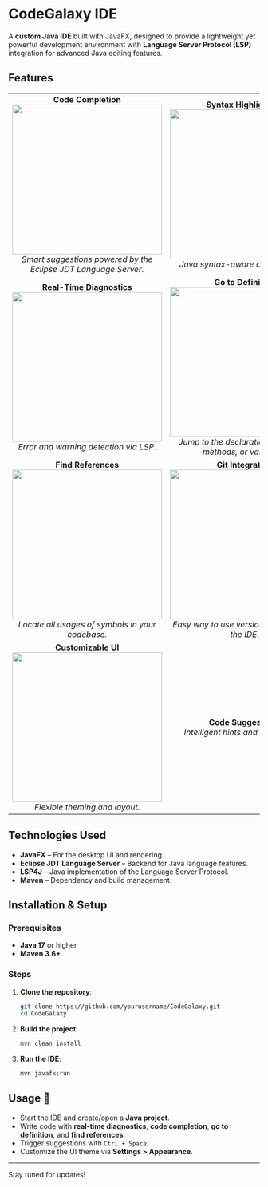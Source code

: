 # CodeGalaxy IDE

A **custom Java IDE** built with JavaFX, designed to provide a lightweight yet powerful development environment with **Language Server Protocol (LSP)** integration for advanced Java editing features.

## Features

<table>
  <tr>
    <td align="center">
      <strong>Code Completion</strong><br>
      <img src="https://github.com/user-attachments/assets/945d95bd-36d5-458b-a011-694bb321ea2e" width="300"><br>
      <em>Smart suggestions powered by the Eclipse JDT Language Server.</em>
    </td>
    <td align="center">
      <strong>Syntax Highlighting</strong><br>
      <img src="https://github.com/user-attachments/assets/38658734-511e-4e3a-b652-d0cc78125760" width="300"><br>
      <em>Java syntax-aware code coloring.</em>
    </td>
  </tr>
  <tr>
    <td align="center">
      <strong>Real-Time Diagnostics</strong><br>
      <img src="https://github.com/user-attachments/assets/31853920-d1b0-4ad7-8e54-9cfeb6419b5a" width="300"><br>
      <em>Error and warning detection via LSP.</em>
    </td>
    <td align="center">
      <strong>Go to Definition</strong><br>
      <img src="https://github.com/user-attachments/assets/ad22be34-ebcd-4fe5-ace7-91fa2306bfa0" width="300"><br>
      <em>Jump to the declaration of classes, methods, or variables.</em>
    </td>
  </tr>
  <tr>
    <td align="center">
      <strong>Find References</strong><br>
      <img src="https://github.com/user-attachments/assets/f9998925-9ee8-413e-ab6d-fd275b30d0fa" width="300"><br>
      <em>Locate all usages of symbols in your codebase.</em>
    </td>
    <td align="center">
      <strong>Git Integration</strong><br>
      <img src="https://github.com/user-attachments/assets/a4dfd035-853e-42f4-bc47-214dbbea52c5" width="300"><br>
      <em>Easy way to use version control within the IDE.</em>
    </td>
  </tr>
  <tr>
    <td align="center">
      <strong>Customizable UI</strong><br>
      <img src="https://github.com/user-attachments/assets/abbfbc59-83f1-480b-92c2-6fb953332b05" width="300"><br>
      <em>Flexible theming and layout.</em>
    </td>
    <td align="center">
      <strong>Code Suggestions</strong><br>
      <em>Intelligent hints and quick-fixes.</em>
    </td>
  </tr>
  
</table>

## Technologies Used

- **JavaFX** – For the desktop UI and rendering.
- **Eclipse JDT Language Server** – Backend for Java language features.
- **LSP4J** – Java implementation of the Language Server Protocol.
- **Maven** – Dependency and build management.

## Installation & Setup

### Prerequisites

- **Java 17** or higher
- **Maven 3.6+**

### Steps

1. **Clone the repository**:
   ```sh
   git clone https://github.com/yourusername/CodeGalaxy.git
   cd CodeGalaxy
   ```

2. **Build the project**:
   ```sh
   mvn clean install
   ```

3. **Run the IDE**:
   ```sh
   mvn javafx:run
   ```

## Usage 📖

- Start the IDE and create/open a **Java project**.
- Write code with **real-time diagnostics**, **code completion**, **go to definition**, and **find references**.
- Trigger suggestions with `Ctrl + Space`.
- Customize the UI theme via **Settings > Appearance**.

---

Stay tuned for updates!
